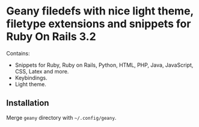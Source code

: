 # Geany filedefs with nice light theme, filetype extensions and snippets for Ruby On Rails 3.2

Contains:

* Snippets for Ruby, Ruby on Rails, Python, HTML, PHP, Java, JavaScript, CSS, Latex and more.
* Keybindings.
* Light theme.

## Installation

Merge `geany` directory with `~/.config/geany`.


